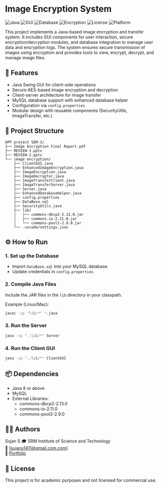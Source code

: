 # Image Encryption System

![Java](https://img.shields.io/badge/Language-Java-red)
![GUI](https://img.shields.io/badge/Frontend-Java%20Swing-blue)
![Database](https://img.shields.io/badge/Database-MySQL-blue)
![Encryption](https://img.shields.io/badge/Security-AES%20Encryption-brightgreen)
![License](https://img.shields.io/badge/License-Academic%20Use-lightgrey)
![Platform](https://img.shields.io/badge/Platform-Windows%20%7C%20Linux-green)

This project implements a Java-based image encryption and transfer system. It includes GUI components for user interaction, secure encryption/decryption modules, and database integration to manage user data and encryption logs. The system ensures secure transmission of images using encryption and provides tools to view, encrypt, decrypt, and manage image files.

## 🚀 Features
- Java Swing GUI for client-side operations
- Secure AES-based image encryption and decryption
- Client-server architecture for image transfer
- MySQL database support with enhanced database helper
- Configuration via `config.properties`
- Modular design with reusable components (SecurityUtils, ImageTransfer, etc.)

## 📁 Project Structure
```
APP project SEM-3/
├── Image Encryption Final Report.pdf
├── REVIEW-1.pptx
├── REVIEW-2.pptx
└── image encryption/
    ├── ClientGUI.java
    ├── EnhancedImageEncryption.java
    ├── ImageEncryption.java
    ├── ImageDecryptor.java
    ├── ImageTransferClient.java
    ├── ImageTransferServer.java
    ├── Server.java
    ├── EnhancedDatabaseHelper.java
    ├── config.properties
    ├── DataBase.sql
    ├── SecurityUtils.java
    ├── lib/
    │   ├── commons-dbcp2-2.13.0.jar
    │   ├── commons-io-2.11.0.jar
    │   └── commons-pool2-2.9.0.jar
    └── .vscode/settings.json
```

## ⚙️ How to Run

### 1. Set up the Database
- Import `DataBase.sql` into your MySQL database.
- Update credentials in `config.properties`.

### 2. Compile Java Files
Include the JAR files in the `lib` directory in your classpath.

Example (Linux/Mac):
```bash
javac -cp "lib/*" *.java
```

### 3. Run the Server
```bash
java -cp ".:lib/*" Server
```

### 4. Run the Client GUI
```bash
java -cp ".:lib/*" ClientGUI
```

## 📦 Dependencies
- Java 8 or above
- MySQL
- External Libraries:
  - commons-dbcp2-2.13.0
  - commons-io-2.11.0
  - commons-pool2-2.9.0

## 👨‍💻 Authors
Sujan S 
🎓 SRM Institute of Science and Technology    
📧 [sujans1411@gmail.com.com]   
🔗 [Portfolio](https://wolfieexd.github.io/portfolio/)


## 📝 License
This project is for academic purposes and not licensed for commercial use.
